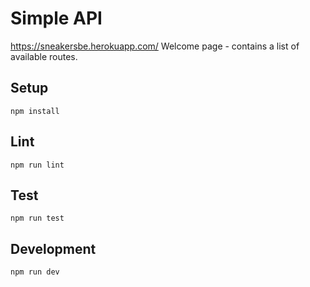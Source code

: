 # Simple API
https://sneakersbe.herokuapp.com/
Welcome page - contains a list of available routes.

## Setup

```
npm install
```

## Lint

```
npm run lint
```

## Test

```
npm run test
```

## Development

```
npm run dev
```
